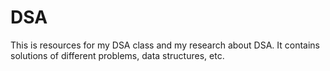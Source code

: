 # DSA
This is resources for my DSA class and my research about DSA.
It contains solutions of different problems, data structures, etc.

